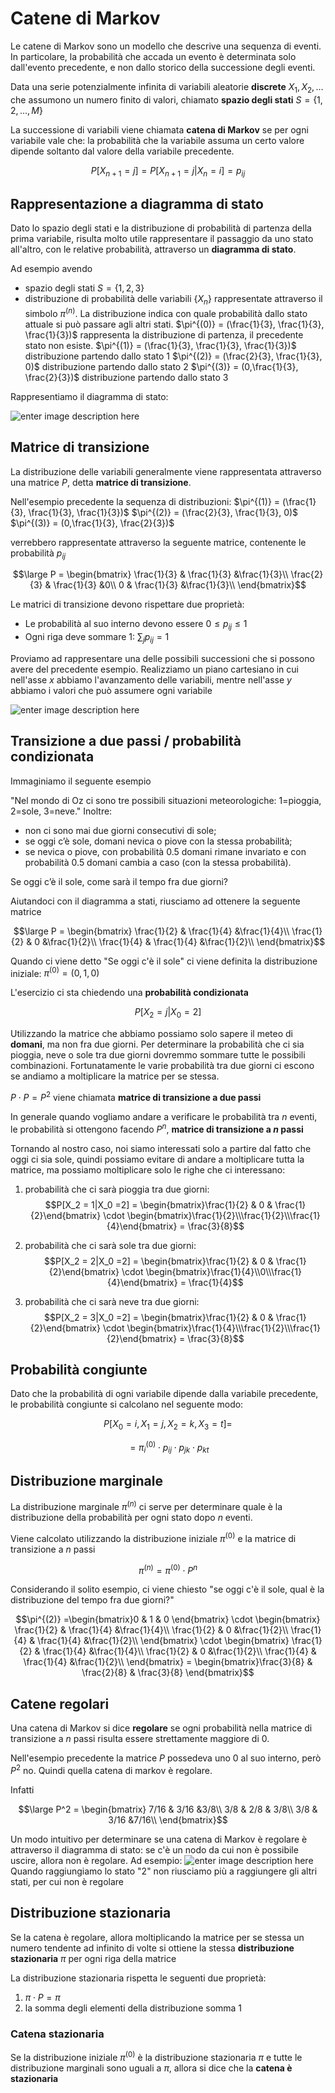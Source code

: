﻿# Catene di Markov

Le catene di Markov sono un modello che descrive una sequenza di eventi.
In particolare, la probabilità che accada un evento è determinata solo dall'evento precedente, e non dallo storico della successione degli eventi.

Data una serie potenzialmente infinita di variabili aleatorie **discrete** $X_1, X_2,...$ che assumono un numero finito di valori, chiamato **spazio degli stati** $S=\{1,2,..., M\}$

La successione di variabili viene chiamata **catena di Markov** se per ogni variabile vale che: la probabilità che la variabile assuma un certo valore dipende soltanto dal valore  della variabile precedente.

$$P[X_{n+1} = j] = P[X_{n+1} = j | X_n = i] = p_{ij}$$

## Rappresentazione a diagramma di stato

Dato lo spazio degli stati e la distribuzione di probabilità di partenza della prima variabile, risulta molto utile rappresentare il passaggio da uno stato all'altro, con le relative probabilità, attraverso un **diagramma di stato**.

Ad esempio avendo
- spazio degli stati $S = \{1,2,3\}$
- distribuzione di probabilità delle variabili $\{X_n\}$ rappresentate attraverso il simbolo $\pi^{(n)}$. La distribuzione indica con quale probabilità dallo stato attuale si può passare agli altri stati.
	$\pi^{(0)} = (\frac{1}{3}, \frac{1}{3}, \frac{1}{3})$	rappresenta la distribuzione di partenza, il precedente stato non esiste.
	$\pi^{(1)} = (\frac{1}{3}, \frac{1}{3}, \frac{1}{3})$ distribuzione partendo dallo stato 1
	$\pi^{(2)} = (\frac{2}{3}, \frac{1}{3}, 0)$	distribuzione partendo dallo stato 2
	$\pi^{(3)} = (0,\frac{1}{3}, \frac{2}{3})$ distribuzione partendo dallo stato 3
	
Rappresentiamo il diagramma di stato:

![enter image description here](https://i.ibb.co/jrWb261/image.png)

## Matrice di transizione

La distribuzione delle variabili generalmente viene rappresentata attraverso una matrice $P$, detta **matrice di transizione**.

Nell'esempio precedente la sequenza di distribuzioni:
$\pi^{(1)} = (\frac{1}{3}, \frac{1}{3}, \frac{1}{3})$
$\pi^{(2)} = (\frac{2}{3}, \frac{1}{3}, 0)$
$\pi^{(3)} = (0,\frac{1}{3}, \frac{2}{3})$

verrebbero rappresentate attraverso la seguente matrice, contenente le probabilità $p_{ij}$

$$\large P = \begin{bmatrix}
\frac{1}{3} & \frac{1}{3} &\frac{1}{3}\\
\frac{2}{3} & \frac{1}{3} &0\\
0 & \frac{1}{3} &\frac{1}{3}\\
\end{bmatrix}$$

Le matrici di transizione devono rispettare due proprietà:
- Le probabilità al suo interno devono essere $0\leq p_{ij}\leq 1$
- Ogni riga deve sommare 1: $\sum_{j} p_{ij} = 1$

Proviamo ad rappresentare una delle possibili successioni che si possono avere del precedente esempio.
Realizziamo un piano cartesiano in cui nell'asse $x$ abbiamo l'avanzamento delle variabili, mentre nell'asse $y$ abbiamo i valori che può assumere ogni variabile

![enter image description here](https://i.ibb.co/WPGbpBZ/image.png)

## Transizione a due passi / probabilità condizionata

Immaginiamo il seguente esempio

"Nel mondo di Oz ci sono tre possibili situazioni meteorologiche: 1=pioggia, 2=sole, 3=neve."
Inoltre:
- non ci sono mai due giorni consecutivi di sole;
- se oggi c’è sole, domani nevica o piove con la stessa probabilità;
- se nevica o piove, con probabilità 0.5 domani rimane invariato e con probabilità 0.5 domani cambia a caso (con la stessa probabilità).

Se oggi c’è il sole, come sarà il tempo fra due giorni?

Aiutandoci con il diagramma a stati, riusciamo ad ottenere la seguente matrice

$$\large P = \begin{bmatrix}
\frac{1}{2} & \frac{1}{4} &\frac{1}{4}\\
\frac{1}{2} & 0 &\frac{1}{2}\\
\frac{1}{4} & \frac{1}{4} &\frac{1}{2}\\
\end{bmatrix}$$


Quando ci viene detto "Se oggi c'è il sole" ci viene definita la distribuzione iniziale:
$\pi^{(0)} = (0, 1, 0)$

L'esercizio ci sta chiedendo una **probabilità condizionata**

$$P[X_2 = j|X_0 =2]$$

Utilizzando la matrice che abbiamo possiamo solo sapere il meteo di **domani**, ma non fra due giorni. Per determinare la probabilità che ci sia pioggia, neve o sole tra due giorni dovremmo sommare tutte le possibili combinazioni.
Fortunatamente le varie probabilità tra due giorni ci escono se andiamo a moltiplicare la matrice per se stessa.

$P \cdot P = P^2$ viene chiamata **matrice di transizione a due passi**

In generale quando vogliamo andare a verificare le probabilità tra $n$ eventi, le probabilità si ottengono facendo $P^n$, **matrice di transizione a $n$ passi**

Tornando al nostro caso, noi siamo interessati solo a partire dal fatto che oggi ci sia sole, quindi possiamo evitare di andare a moltiplicare tutta la matrice, ma possiamo moltiplicare solo le righe che ci interessano:

1. probabilità che ci sarà pioggia tra due giorni:
	$$P[X_2 = 1|X_0 =2] = \begin{bmatrix}\frac{1}{2} & 0 & \frac{1}{2}\end{bmatrix} \cdot \begin{bmatrix}\frac{1}{2}\\\frac{1}{2}\\\frac{1}{4}\end{bmatrix} = \frac{3}{8}$$

2. probabilità che ci sarà sole tra due giorni:
	$$P[X_2 = 2|X_0 =2] = \begin{bmatrix}\frac{1}{2} & 0 & \frac{1}{2}\end{bmatrix} \cdot \begin{bmatrix}\frac{1}{4}\\0\\\frac{1}{4}\end{bmatrix} = \frac{1}{4}$$

3. probabilità che ci sarà neve tra due giorni:
	$$P[X_2 = 3|X_0 =2] = \begin{bmatrix}\frac{1}{2} & 0 & \frac{1}{2}\end{bmatrix} \cdot \begin{bmatrix}\frac{1}{4}\\\frac{1}{2}\\\frac{1}{2}\end{bmatrix} = \frac{3}{8}$$

## Probabilità congiunte

Dato che la probabilità di ogni variabile dipende dalla variabile precedente, le probabilità congiunte si calcolano nel seguente modo:

$$P[X_0 = i, X_1 = j, X_2 = k, X_3 = t] =$$

$$= \pi^{(0)}_i \cdot p_{ij} \cdot p_{jk} \cdot p_{kt}$$


## Distribuzione marginale

La distribuzione marginale $\pi^{(n)}$ ci serve per determinare quale è la distribuzione della probabilità per ogni stato dopo $n$ eventi.

Viene calcolato utilizzando la distribuzione iniziale $\pi^{(0)}$ e la matrice di transizione a $n$ passi

$$\pi^{(n)} = \pi^{(0)} \cdot P^n$$

Considerando il solito esempio, ci viene chiesto "se oggi c'è il sole, qual è la distribuzione del tempo fra due giorni?"

$$\pi^{(2)} =\begin{bmatrix}0 & 1 & 0 \end{bmatrix} \cdot \begin{bmatrix}
\frac{1}{2} & \frac{1}{4} &\frac{1}{4}\\
\frac{1}{2} & 0 &\frac{1}{2}\\
\frac{1}{4} & \frac{1}{4} &\frac{1}{2}\\
\end{bmatrix}
\cdot
\begin{bmatrix}
\frac{1}{2} & \frac{1}{4} &\frac{1}{4}\\
\frac{1}{2} & 0 &\frac{1}{2}\\
\frac{1}{4} & \frac{1}{4} &\frac{1}{2}\\
\end{bmatrix} = \begin{bmatrix}\frac{3}{8} & \frac{2}{8} & \frac{3}{8} \end{bmatrix}$$


## Catene regolari

Una catena di Markov si dice **regolare** se ogni probabilità nella matrice di transizione a $n$ passi risulta essere strettamente maggiore di 0.

Nell'esempio precedente la matrice $P$ possedeva uno $0$ al suo interno, però $P^2$ no. Quindi quella catena di markov è regolare.

Infatti 

$$\large P^2 = \begin{bmatrix}
7/16 & 3/16 &3/8\\
3/8 & 2/8 & 3/8\\
3/8 & 3/16 &7/16\\
\end{bmatrix}$$

Un modo intuitivo per determinare se una catena di Markov è regolare è attraverso il diagramma di stato: se c'è un nodo da cui non è possibile uscire, allora non è regolare.
Ad esempio:
![enter image description here](https://i.ibb.co/gmK60q5/image.png)
Quando raggiungiamo lo stato "2" non riusciamo più a raggiungere gli altri stati, per cui non è regolare

## Distribuzione stazionaria

Se la catena è regolare, allora moltiplicando la matrice per se stessa un numero tendente ad infinito di volte si ottiene la stessa **distribuzione stazionaria** $\pi$ per ogni riga della matrice

La distribuzione stazionaria rispetta le seguenti due proprietà:
1. $\pi \cdot P = \pi$
2. la somma degli elementi della distribuzione somma 1


### Catena stazionaria

Se la distribuzione iniziale $\pi^{(0)}$ è la distribuzione stazionaria $\pi$ e tutte le distribuzione marginali sono uguali a $\pi$, allora si dice che la **catena è stazionaria**


